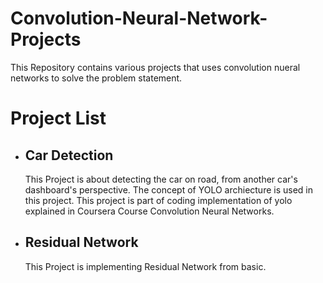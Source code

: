 <h1>Convolution-Neural-Network-Projects</h1>
<p>
  This Repository contains various projects that uses convolution nueral networks to solve the problem statement.
  </p>

<h1> Project List</h1>
<ul>
  <li><h2> Car Detection </h2>
      <p>
          This Project is about detecting the car on road, from another car's dashboard's perspective. The concept of YOLO archiecture is used in this project. This project is part of coding implementation of yolo explained in Coursera Course Convolution Neural Networks.
    </p>
  </li>
  <li><h2> Residual Network</h2>
      <p>
          This Project is implementing Residual Network from basic.
    </p>
  </li>
 </ul>
